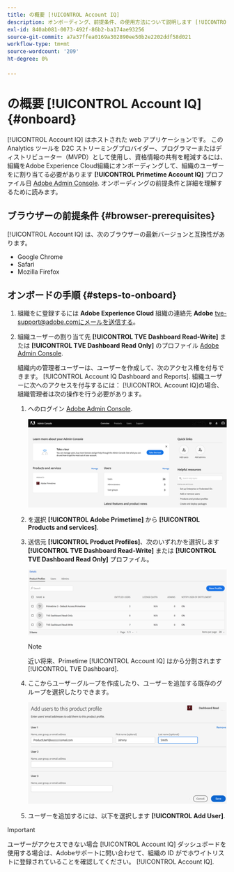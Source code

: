 ```yaml
---
title: の概要 [!UICONTROL Account IQ]
description: オンボーディング、前提条件、の使用方法について説明します [!UICONTROL Account IQ].
exl-id: 840ab081-0073-492f-86b2-ba174ae93256
source-git-commit: a7a37ffea0169a302890ee50b2e2202ddf58d021
workflow-type: tm+mt
source-wordcount: '209'
ht-degree: 0%

---
```


# の概要 [!UICONTROL Account IQ] {#onboard}

[!UICONTROL Account IQ] はホストされた web アプリケーションです。 この Analytics ツールを D2C ストリーミングプロバイダー、プログラマーまたはディストリビューター（MVPD）として使用し、資格情報の共有を軽減するには、組織をAdobe Experience Cloud組織にオンボーディングして、組織のユーザーをに割り当てる必要があります **[!UICONTROL Primetime Account IQ]** プロファイル日 [Adobe Admin Console](https://adminconsole.adobe.com/). オンボーディングの前提条件と詳細を理解するために読みます。

## ブラウザーの前提条件 {#browser-prerequisites}

[!UICONTROL Account IQ] は、次のブラウザーの最新バージョンと互換性があります。

* Google Chrome
* Safari
* Mozilla Firefox

## オンボードの手順 {#steps-to-onboard}

1. 組織をに登録するには **Adobe Experience Cloud** 組織の連絡先 **Adobe** tve-support@adobe.comにメールを送信する。

1. 組織ユーザーの割り当て先 **[!UICONTROL TVE Dashboard Read-Write]** または **[!UICONTROL TVE Dashboard Read Only]** のプロファイル [Adobe Admin Console](https://adminconsole.adobe.com/).

   組織内の管理者ユーザーは、ユーザーを作成して、次のアクセス権を付与できます。 [!UICONTROL Account IQ Dashboard and Reports]. 組織ユーザーに次へのアクセスを付与するには： [!UICONTROL Account IQ]の場合、組織管理者は次の操作を行う必要があります。

   1. へのログイン [Adobe Admin Console](https://adminconsole.adobe.com/).


      ![](assets/admin-console.png)

   1. を選択 **[!UICONTROL Adobe Primetime]** から **[!UICONTROL Products and services]**.

   1. 送信元 **[!UICONTROL Product Profiles]**、次のいずれかを選択します **[!UICONTROL TVE Dashboard Read-Write]** または **[!UICONTROL TVE Dashboard Read Only]** プロファイル。

      ![](assets/product-profiles.png)

      >[!NOTE]
      >
      >近い将来、Primetime [!UICONTROL Account IQ] はから分割されます [!UICONTROL TVE Dashboard].

   1. ここからユーザーグループを作成したり、ユーザーを追加する既存のグループを選択したりできます。

      ![](assets/add-users-2profile.png)

   1. ユーザーを追加するには、以下を選択します **[!UICONTROL Add User]**.

>[!IMPORTANT]
>
>ユーザーがアクセスできない場合 [!UICONTROL Account IQ] ダッシュボードを使用する場合は、Adobeサポートに問い合わせて、組織の ID がでホワイトリストに登録されていることを確認してください。 [!UICONTROL Account IQ].
